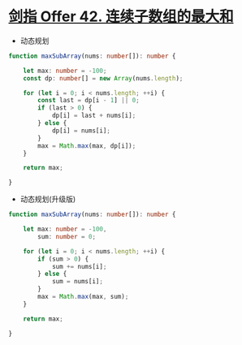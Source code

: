 
# [剑指 Offer 42. 连续子数组的最大和](https://leetcode-cn.com/problems/lian-xu-zi-shu-zu-de-zui-da-he-lcof/)

- 动态规划

```typescript
function maxSubArray(nums: number[]): number {

    let max: number = -100;
    const dp: number[] = new Array(nums.length);

    for (let i = 0; i < nums.length; ++i) {
        const last = dp[i - 1] || 0;
        if (last > 0) {
            dp[i] = last + nums[i];
        } else {
            dp[i] = nums[i];
        }
        max = Math.max(max, dp[i]);
    }

    return max;

}
```

- 动态规划(升级版)

```typescript
function maxSubArray(nums: number[]): number {

    let max: number = -100,
        sum: number = 0;

    for (let i = 0; i < nums.length; ++i) {
        if (sum > 0) {
            sum += nums[i];
        } else {
            sum = nums[i];
        }
        max = Math.max(max, sum);
    }

    return max;

}
```
